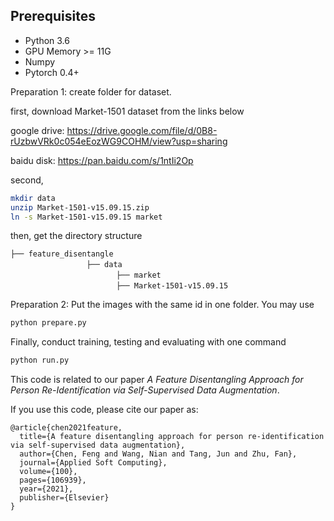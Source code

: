 ## Prerequisites
- Python 3.6
- GPU Memory >= 11G
- Numpy
- Pytorch 0.4+

Preparation 1: create folder for dataset.

first, download Market-1501 dataset from the links below

google drive: https://drive.google.com/file/d/0B8-rUzbwVRk0c054eEozWG9COHM/view?usp=sharing

baidu disk: https://pan.baidu.com/s/1ntIi2Op

second,
```bash
mkdir data
unzip Market-1501-v15.09.15.zip
ln -s Market-1501-v15.09.15 market
``` 
then, get the directory structure
```
├── feature_disentangle
	　　　　　　   ├── data
	　　　　　　　        ├── market
	　　　　　　　        ├── Market-1501-v15.09.15
```


Preparation 2: Put the images with the same id in one folder. You may use 
```bash
python prepare.py
```

Finally, conduct training, testing and evaluating with one command
```bash
python run.py
```

This code is related to our paper _A Feature Disentangling Approach for Person Re-Identification via Self-Supervised Data Augmentation_.

If you use this code, please cite our paper as:

```
@article{chen2021feature,
  title={A feature disentangling approach for person re-identification via self-supervised data augmentation},
  author={Chen, Feng and Wang, Nian and Tang, Jun and Zhu, Fan},
  journal={Applied Soft Computing},
  volume={100},
  pages={106939},
  year={2021},
  publisher={Elsevier}
}
```
